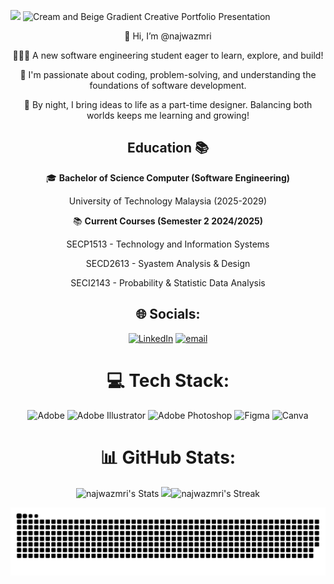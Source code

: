 ![](https://komarev.com/ghpvc/?username=your-github-najwazmri&color=lightgrey)
![Cream and Beige Gradient Creative Portfolio Presentation](https://github.com/user-attachments/assets/52a9d652-1771-4abc-9bf2-14df294e6cb4)

<p align="center"> 👋 Hi, I’m @najwazmri
<p align="center"> 👩🏻‍🎓 A new software engineering student eager to learn, explore, and build! 
<p align="center"> 🌿 I'm passionate about coding, problem-solving, and understanding the foundations of software development.
<p align="center"> 🎨 By night, I bring ideas to life as a part-time designer. Balancing both worlds keeps me learning and growing!



<div align="center">  
  
## Education 📚
<p align="center">🎓 <b>Bachelor of Science Computer (Software Engineering)</b></p>
<p align="center">University of Technology Malaysia (2025-2029)  


<p align="center">📚 <b>Current Courses (Semester 2 2024/2025)</b></p>
<p align="center"> SECP1513 - Technology and Information Systems
<p align="center"> SECD2613 - Syastem Analysis & Design
<p align="center"> SECI2143 - Probability & Statistic Data Analysis


## 🌐 Socials:
[![LinkedIn](https://img.shields.io/badge/LinkedIn-%230077B5.svg?logo=linkedin&logoColor=white)](https://linkedin.com/in/https://www.linkedin.com/in/syahidatul-najwa-zamri-1b003124a/) [![email](https://img.shields.io/badge/Email-D14836?logo=gmail&logoColor=white)](mailto:syasyazamri99@gmail.com) 

# 💻 Tech Stack:
![Adobe](https://img.shields.io/badge/adobe-%23FF0000.svg?style=for-the-badge&logo=adobe&logoColor=white) ![Adobe Illustrator](https://img.shields.io/badge/adobe%20illustrator-%23FF9A00.svg?style=for-the-badge&logo=adobe%20illustrator&logoColor=white) ![Adobe Photoshop](https://img.shields.io/badge/adobe%20photoshop-%2331A8FF.svg?style=for-the-badge&logo=adobe%20photoshop&logoColor=white) ![Figma](https://img.shields.io/badge/figma-%23F24E1E.svg?style=for-the-badge&logo=figma&logoColor=white) ![Canva](https://img.shields.io/badge/Canva-%2300C4CC.svg?style=for-the-badge&logo=Canva&logoColor=white)
# 📊 GitHub Stats:
![najwazmri's Stats](https://github-readme-stats.vercel.app/api?username=najwazmri&theme=dark&show_icons=true&hide_border=false&count_private=true)
[![](https://visitcount.itsvg.in/api?id=najwazmri&icon=0&color=0)](https://visitcount.itsvg.in)![najwazmri's Streak](https://github-readme-streak-stats.herokuapp.com/?user=najwazmri&theme=dark&hide_border=false)

![snake gif](https://github.com/najwazmri/najwazmri/blob/output/github-snake-dark.svg)
<!-- Proudly created with GPRM ( https://gprm.itsvg.in ) -->
<!-- Proudly created with GPRM ( https://gprm.itsvg.in ) -->
